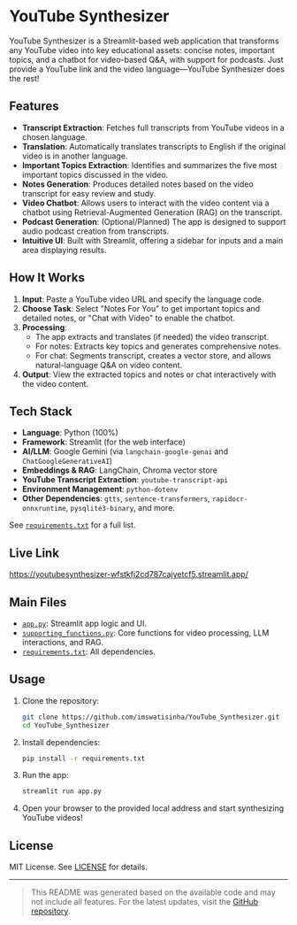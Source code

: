 # YouTube Synthesizer

YouTube Synthesizer is a Streamlit-based web application that transforms any YouTube video into key educational assets: concise notes, important topics, and a chatbot for video-based Q&A, with support for podcasts. Just provide a YouTube link and the video language—YouTube Synthesizer does the rest!

## Features

- **Transcript Extraction**: Fetches full transcripts from YouTube videos in a chosen language.
- **Translation**: Automatically translates transcripts to English if the original video is in another language.
- **Important Topics Extraction**: Identifies and summarizes the five most important topics discussed in the video.
- **Notes Generation**: Produces detailed notes based on the video transcript for easy review and study.
- **Video Chatbot**: Allows users to interact with the video content via a chatbot using Retrieval-Augmented Generation (RAG) on the transcript.
- **Podcast Generation**: (Optional/Planned) The app is designed to support audio podcast creation from transcripts.
- **Intuitive UI**: Built with Streamlit, offering a sidebar for inputs and a main area displaying results.

## How It Works

1. **Input**: Paste a YouTube video URL and specify the language code.
2. **Choose Task**: Select "Notes For You" to get important topics and detailed notes, or "Chat with Video" to enable the chatbot.
3. **Processing**:
    - The app extracts and translates (if needed) the video transcript.
    - For notes: Extracts key topics and generates comprehensive notes.
    - For chat: Segments transcript, creates a vector store, and allows natural-language Q&A on video content.
4. **Output**: View the extracted topics and notes or chat interactively with the video content.

## Tech Stack

- **Language**: Python (100%)
- **Framework**: Streamlit (for the web interface)
- **AI/LLM**: Google Gemini (via `langchain-google-genai` and `ChatGoogleGenerativeAI`)
- **Embeddings & RAG**: LangChain, Chroma vector store
- **YouTube Transcript Extraction**: `youtube-transcript-api`
- **Environment Management**: `python-dotenv`
- **Other Dependencies**: `gtts`, `sentence-transformers`, `rapidocr-onnxruntime`, `pysqlite3-binary`, and more.

See [`requirements.txt`](https://github.com/imswatisinha/YouTube_Synthesizer/blob/d7de0eaa69faecdcb1202c65777bab6de0d92d8c/requirements.txt) for a full list.

## Live Link
https://youtubesynthesizer-wfstkfj2cd787cajyetcf5.streamlit.app/

## Main Files

- [`app.py`](https://github.com/imswatisinha/YouTube_Synthesizer/blob/d7de0eaa69faecdcb1202c65777bab6de0d92d8c/app.py): Streamlit app logic and UI.
- [`supporting_functions.py`](https://github.com/imswatisinha/YouTube_Synthesizer/blob/d7de0eaa69faecdcb1202c65777bab6de0d92d8c/supporting_functions.py): Core functions for video processing, LLM interactions, and RAG.
- [`requirements.txt`](https://github.com/imswatisinha/YouTube_Synthesizer/blob/d7de0eaa69faecdcb1202c65777bab6de0d92d8c/requirements.txt): All dependencies.

## Usage

1. Clone the repository:
    ```bash
    git clone https://github.com/imswatisinha/YouTube_Synthesizer.git
    cd YouTube_Synthesizer
    ```
2. Install dependencies:
    ```bash
    pip install -r requirements.txt
    ```
3. Run the app:
    ```bash
    streamlit run app.py
    ```
4. Open your browser to the provided local address and start synthesizing YouTube videos!

## License

MIT License. See [LICENSE](LICENSE) for details.

---

> This README was generated based on the available code and may not include all features. For the latest updates, visit the [GitHub repository](https://github.com/imswatisinha/YouTube_Synthesizer).
